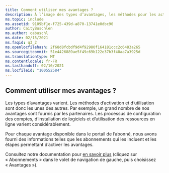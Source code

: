 ```yaml
---
title: Comment utiliser mes avantages ?
description: À l’image des types d’avantages, les méthodes pour les activer ou les utiliser varient. Par exemple, un grand nombre de nos avantages sont fournis par...
ms.topic: include
ms.assetid: 9109bf1e-f725-439d-a870-13741e0dbc90
author: CaityBuschlen
ms.author: cabuschl
ms.date: 02/15/2021
ms.faqid: q3_2
ms.openlocfilehash: 2f68d8fcbdf9d4f92980f164181ccc2c6483a265
ms.sourcegitcommit: 51e4426889ae5f49c69b122e37b3f48aa7a3925d
ms.translationtype: MT
ms.contentlocale: fr-FR
ms.lasthandoff: 02/16/2021
ms.locfileid: "100552584"
---
```

## <a name="how-do-i-use-my-benefits"></a>Comment utiliser mes avantages ?

Les types d’avantages varient.  Les méthodes d’activation et d’utilisation sont donc les unes des autres. Par exemple, un grand nombre de nos avantages sont fournis par les partenaires.  Les processus de configuration des comptes, d’installation de logiciels et d’utilisation des ressources en ligne varient considérablement.

Pour chaque avantage disponible dans le portail de l’abonné, nous avons fourni des informations telles que les abonnements qui les incluent et les étapes permettant d’activer les avantages.

Consultez notre documentation pour [en savoir plus](https://docs.microsoft.com/visualstudio/subscriptions/whats-new-in-subscriptions) (cliquez sur « Abonnements » dans le volet de navigation de gauche, puis choisissez « Avantages »).
